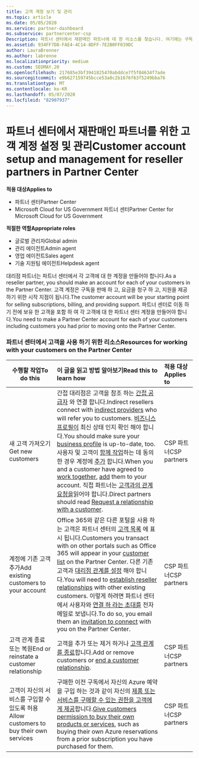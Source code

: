 ```yaml
---
title: 고객 계정 보기 및 관리
ms.topic: article
ms.date: 05/05/2020
ms.service: partner-dashboard
ms.subservice: partnercenter-csp
Description: 파트너 센터에서 재판매인 파트너에 대 한 리소스를 찾습니다. 여기에는 구독, 요금 청구 또는 제품 지원을 판매 하기 전에 고객 계정을 만드는 작업이 포함 됩니다.
ms.assetid: 934FF7D8-FAE4-4C14-8DFF-7E2B0FF039DC
author: LauraBrenner
ms.author: labrenne
ms.localizationpriority: medium
ms.custom: SEOMAY.20
ms.openlocfilehash: 217685e3bf3941825470abddce7f5f84634f7ade
ms.sourcegitcommit: e9b627159745bcce53a8c2b1676f63f5249bba76
ms.translationtype: MT
ms.contentlocale: ko-KR
ms.lasthandoff: 05/07/2020
ms.locfileid: "82907937"
---
```

# <a name="customer-account-setup-and-management-for-reseller-partners-in-partner-center"></a><span data-ttu-id="cae9a-104">파트너 센터에서 재판매인 파트너를 위한 고객 계정 설정 및 관리</span><span class="sxs-lookup"><span data-stu-id="cae9a-104">Customer account setup and management for reseller partners in Partner Center</span></span>

<span data-ttu-id="cae9a-105">**적용 대상**</span><span class="sxs-lookup"><span data-stu-id="cae9a-105">**Applies to**</span></span>

-  <span data-ttu-id="cae9a-106">파트너 센터</span><span class="sxs-lookup"><span data-stu-id="cae9a-106">Partner Center</span></span>
-  <span data-ttu-id="cae9a-107">Microsoft Cloud for US Government 파트너 센터</span><span class="sxs-lookup"><span data-stu-id="cae9a-107">Partner Center for Microsoft Cloud for US Government</span></span>

<span data-ttu-id="cae9a-108">**적절한 역할**</span><span class="sxs-lookup"><span data-stu-id="cae9a-108">**Appropriate roles**</span></span>

- <span data-ttu-id="cae9a-109">글로벌 관리자</span><span class="sxs-lookup"><span data-stu-id="cae9a-109">Global admin</span></span>
- <span data-ttu-id="cae9a-110">관리 에이전트</span><span class="sxs-lookup"><span data-stu-id="cae9a-110">Admin agent</span></span>
- <span data-ttu-id="cae9a-111">영업 에이전트</span><span class="sxs-lookup"><span data-stu-id="cae9a-111">Sales agent</span></span>
- <span data-ttu-id="cae9a-112">기술 지원팀 에이전트</span><span class="sxs-lookup"><span data-stu-id="cae9a-112">Helpdesk agent</span></span>

<span data-ttu-id="cae9a-113">대리점 파트너는 파트너 센터에서 각 고객에 대 한 계정을 만들어야 합니다.</span><span class="sxs-lookup"><span data-stu-id="cae9a-113">As a reseller partner, you should make an account for each of your customers in the Partner Center.</span></span> <span data-ttu-id="cae9a-114">고객 계정은 구독을 판매 하 고, 요금을 청구 하 고, 지원을 제공 하기 위한 시작 지점이 됩니다.</span><span class="sxs-lookup"><span data-stu-id="cae9a-114">The customer account will be your starting point for selling subscriptions, billing, and providing support.</span></span> <span data-ttu-id="cae9a-115">파트너 센터로 이동 하기 전에 보유 한 고객을 포함 하 여 각 고객에 대 한 파트너 센터 계정을 만들어야 합니다.</span><span class="sxs-lookup"><span data-stu-id="cae9a-115">You need to make a Partner Center account for each of your customers including customers you had prior to moving onto the Partner Center.</span></span>

### <a name="resources-for-working-with-your-customers-on-the-partner-center"></a><span data-ttu-id="cae9a-116">파트너 센터에서 고객을 사용 하기 위한 리소스</span><span class="sxs-lookup"><span data-stu-id="cae9a-116">Resources for working with your customers on the Partner Center</span></span>

|<span data-ttu-id="cae9a-117">**수행할 작업**</span><span class="sxs-lookup"><span data-stu-id="cae9a-117">**To do this**</span></span>   |<span data-ttu-id="cae9a-118">**이 글을 읽고 방법 알아보기**</span><span class="sxs-lookup"><span data-stu-id="cae9a-118">**Read this to learn how**</span></span>   |<span data-ttu-id="cae9a-119">**적용 대상**</span><span class="sxs-lookup"><span data-stu-id="cae9a-119">**Applies to**</span></span>|
|-----------------|:----------------------------|:--------------|
|<span data-ttu-id="cae9a-120">새 고객 가져오기</span><span class="sxs-lookup"><span data-stu-id="cae9a-120">Get new customers</span></span>|<span data-ttu-id="cae9a-121">간접 대리점은 고객을 참조 하는 [간접 공급자](indirect-reseller-tasks-in-partner-center.md) 와 연결 합니다.</span><span class="sxs-lookup"><span data-stu-id="cae9a-121">Indirect resellers connect with [indirect providers](indirect-reseller-tasks-in-partner-center.md) who will refer you to customers.</span></span> <span data-ttu-id="cae9a-122">[비즈니스 프로필이](create-a-marketing-profile.md) 최신 상태 인지 확인 해야 합니다.</span><span class="sxs-lookup"><span data-stu-id="cae9a-122">You should make sure your [business profile](create-a-marketing-profile.md) is up-to-date, too.</span></span> <span data-ttu-id="cae9a-123">사용자 및 고객이 [함께 작업](responding-to-referrals.md)하는 데 동의한 경우 계정에 [추가](add-a-new-customer.md) 합니다.</span><span class="sxs-lookup"><span data-stu-id="cae9a-123">When you and a customer have agreed to [work together](responding-to-referrals.md), [add](add-a-new-customer.md) them to your account.</span></span> <span data-ttu-id="cae9a-124">직접 파트너는 [고객과의 관계 요청을](request-a-relationship-with-a-customer.md)읽어야 합니다.</span><span class="sxs-lookup"><span data-stu-id="cae9a-124">Direct partners should read [ Request a relationship with a customer](request-a-relationship-with-a-customer.md).</span></span>|<span data-ttu-id="cae9a-125">CSP 파트너</span><span class="sxs-lookup"><span data-stu-id="cae9a-125">CSP partners</span></span>|
|<span data-ttu-id="cae9a-126">계정에 기존 고객 추가</span><span class="sxs-lookup"><span data-stu-id="cae9a-126">Add existing customers to your account</span></span>   | <span data-ttu-id="cae9a-127">Office 365와 같은 다른 포털을 사용 하는 고객은 파트너 센터의 [고객 목록](see-your-customer-list.md) 에 표시 됩니다.</span><span class="sxs-lookup"><span data-stu-id="cae9a-127">Customers you transact with on other portals such as Office 365 will appear in your [customer list](see-your-customer-list.md) on the Partner Center.</span></span> <span data-ttu-id="cae9a-128">다른 기존 고객과 [대리점 관계를 설정](indirect-reseller-tasks-in-partner-center.md) 해야 합니다.</span><span class="sxs-lookup"><span data-stu-id="cae9a-128">You will need to [establish reseller relationships](indirect-reseller-tasks-in-partner-center.md) with other existing customers.</span></span> <span data-ttu-id="cae9a-129">이렇게 하려면 파트너 센터에서 사용자와 [연결 하 라는 초대를](responding-to-referrals.md) 전자 메일로 보냅니다.</span><span class="sxs-lookup"><span data-stu-id="cae9a-129">To do so, you email them an [invitation to connect](responding-to-referrals.md) with you on the Partner Center.</span></span>   | <span data-ttu-id="cae9a-130">CSP 파트너</span><span class="sxs-lookup"><span data-stu-id="cae9a-130">CSP partners</span></span>   |
|<span data-ttu-id="cae9a-131">고객 관계 종료 또는 복원</span><span class="sxs-lookup"><span data-stu-id="cae9a-131">End or reinstate a customer relationship</span></span>   | <span data-ttu-id="cae9a-132">고객을 추가 또는 제거 하거나 [고객 관계를 종료](remove-a-relationship.md)합니다.</span><span class="sxs-lookup"><span data-stu-id="cae9a-132">Add or remove customers or [end a customer relationship](remove-a-relationship.md).</span></span>  |   <span data-ttu-id="cae9a-133">CSP 파트너</span><span class="sxs-lookup"><span data-stu-id="cae9a-133">CSP partners</span></span> |
|<span data-ttu-id="cae9a-134">고객이 자신의 서비스를 구입할 수 있도록 허용</span><span class="sxs-lookup"><span data-stu-id="cae9a-134">Allow customers to buy their own services</span></span>   | <span data-ttu-id="cae9a-135">구매한 이전 구독에서 자신의 Azure 예약을 구입 하는 것과 같이 자신의 [제품 또는 서비스를 구매할 수 있는 권한을 고객에 게 제공](give-customers-permission.md)합니다.</span><span class="sxs-lookup"><span data-stu-id="cae9a-135">[Give customers permission to buy their own products or services](give-customers-permission.md), such as buying their own Azure reservations from a prior subscription you have purchased for them.</span></span>  | <span data-ttu-id="cae9a-136">CSP 파트너</span><span class="sxs-lookup"><span data-stu-id="cae9a-136">CSP partners</span></span> |